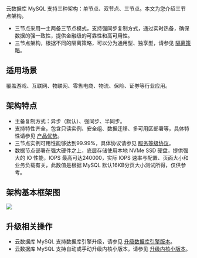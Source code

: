 云数据库 MySQL 支持三种架构：单节点、双节点、三节点。本文为您介绍三节点架构。

- 三节点采用一主两备三节点模式，支持强同步复制方式，通过实时热备，确保数据的强一致性，提供金融级的可靠性和高可用性。
- 三节点架构，根据不同的隔离策略，可以分为通用型、独享型，请参见 [隔离策略](https://cloud.tencent.com/document/product/236/53253)。

## 适用场景
覆盖游戏、互联网、物联网、零售电商、物流、保险、证券等行业应用。

## 架构特点
- 主备复制方式：异步（默认）、强同步、半同步。
- 支持特性齐全，包含只读实例、安全组、数据迁移、多可用区部署等，具体特性请参见 [产品优势](https://intl.cloud.tencent.com/document/product/236/5148)。
- 三节点实例可用性能够达到99.99%，具体协议请参见 [服务等级协议](https://intl.cloud.tencent.com/zh/document/product/301/30977)。
- 数据节点部署在强大硬件之上，底层存储使用本地 NVMe SSD 硬盘，提供强大的 IO 性能，IOPS 最高可达240000，实际 IOPS 速率与配置、页面大小和业务负载有关，此数值是根据 MySQL 默认16KB分页大小测试所得，仅供参考。

## 架构基本框架图
![](https://main.qcloudimg.com/raw/456eb478b8090f0ddd2e07ec28d010d2.png)

## 升级相关操作
- 云数据库 MySQL 支持数据库引擎升级，请参见 [升级数据库引擎版本](https://intl.cloud.tencent.com/document/product/236/8126)。
- 云数据库 MySQL 支持自动或手动升级内核小版本，请参见 [升级内核小版本](https://intl.cloud.tencent.com/document/product/236/36816)。

